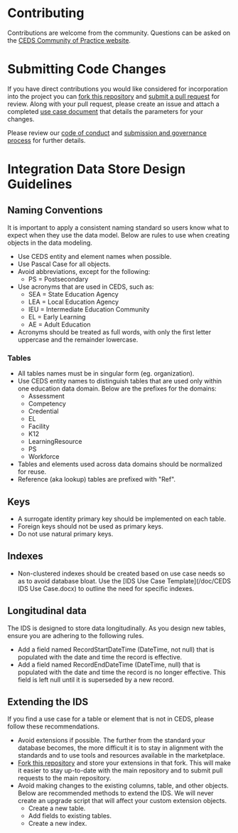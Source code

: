 Contributing
============

Contributions are welcome from the community. Questions can be asked on the
[CEDS Community of Practice website](https://ceds.grads360.org/#program).

# Submitting Code Changes

If you have direct contributions you would like considered for incorporation
into the project you can [fork this repository](https://help.github.com/articles/fork-a-repo/) and
[submit a pull request](https://help.github.com/articles/about-pull-requests/) for review.  Along with your pull request, please
create an issue and attach a completed [use case document](/doc/CEDS%20IDS%20Use%20Case.docx?raw=true) that details the
parameters for your changes.

Please review our [code of conduct](https://github.com/CEDStandards/CEDS-Elements/blob/master/doc/Contributor%20Code%20of%20Conduct.docx?raw=true) and [submission and governance process](https://github.com/CEDStandards/CEDS-Elements/blob/master/doc/Submission%20and%20Governance%20Process.docx?raw=true)
for further details.

# Integration Data Store Design Guidelines

## Naming Conventions

It is important to apply a consistent naming standard so users know what to
expect when they use the data model.  Below are rules to use when creating objects
in the data modeling.

* Use CEDS entity and element names when possible.
* Use Pascal Case for all objects.
* Avoid abbreviations, except for the following:
  * PS = Postsecondary
* Use acronyms that are used in CEDS, such as:
  * SEA = State Education Agency
  * LEA = Local Education Agency
  * IEU = Intermediate Education Community
  * EL = Early Learning
  * AE = Adult Education
* Acronyms should be treated as full words, with only the first letter uppercase and the remainder lowercase.

### Tables

* All tables names must be in singular form (eg. organization).
* Use CEDS entity names to distinguish tables that are used only within one education data domain.  Below are the prefixes for the domains:
  * Assessment
  * Competency
  * Credential
  * EL
  * Facility
  * K12
  * LearningResource
  * PS
  * Workforce
* Tables and elements used across data domains should be normalized for reuse.
* Reference (aka lookup) tables are prefixed with "Ref". 

## Keys

* A surrogate identity primary key should be implemented on each table.  
* Foreign keys should not be used as primary keys.
* Do not use natural primary keys.

## Indexes

* Non-clustered indexes should be created based on use case needs so as to avoid database bloat.  Use the [IDS Use Case Template](/doc/CEDS IDS Use Case.docx) to outline the need for specific indexes.

## Longitudinal data

The IDS is designed to store data longitudinally.  As you design new tables, ensure you are adhering to the following rules.

* Add a field named RecordStartDateTime (DateTime, not null) that is populated with the date and time the record is effective.
* Add a field named RecordEndDateTime (DateTime, null) that is populated with the date and time the record is no longer effective.  This field is left null until it is superseded by a new record.

## Extending the IDS

If you find a use case for a table or element that is not in CEDS, please follow these recommendations.

* Avoid extensions if possible.  The further from the standard your database becomes, the more difficult it is to stay in alignment with the standards and to use tools and resources available in the marketplace.  
* [Fork this repository](https://help.github.com/articles/fork-a-repo/) and store your extensions  in that fork.  This will make it easier to stay up-to-date with the main repository and to submit pull requests to the main repository.
* Avoid making changes to the existing columns, table, and other objects.  Below are recommended methods to extend the IDS.  We will never create an upgrade script that will affect your custom extension objects.
  * Create a new table.  
  * Add fields to existing tables.
  * Create a new index.
